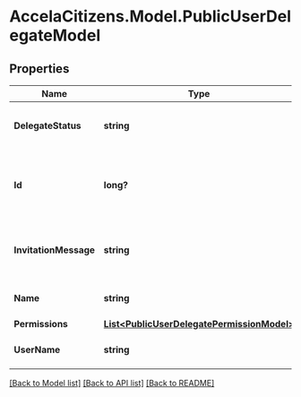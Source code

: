 # AccelaCitizens.Model.PublicUserDelegateModel
## Properties

Name | Type | Description | Notes
------------ | ------------- | ------------- | -------------
**DelegateStatus** | **string** | The status of the delegate request. | [optional] 
**Id** | **long?** | The delegate id assigned by the Civic Platform server. | [optional] 
**InvitationMessage** | **string** | The invitation message sent to the delegate. | [optional] 
**Name** | **string** | The delegate&#39;s name. | [optional] 
**Permissions** | [**List&lt;PublicUserDelegatePermissionModel&gt;**](PublicUserDelegatePermissionModel.md) |  | [optional] 
**UserName** | **string** | The delegate&#39;s login name. | [optional] 

[[Back to Model list]](../README.md#documentation-for-models) [[Back to API list]](../README.md#documentation-for-api-endpoints) [[Back to README]](../README.md)


